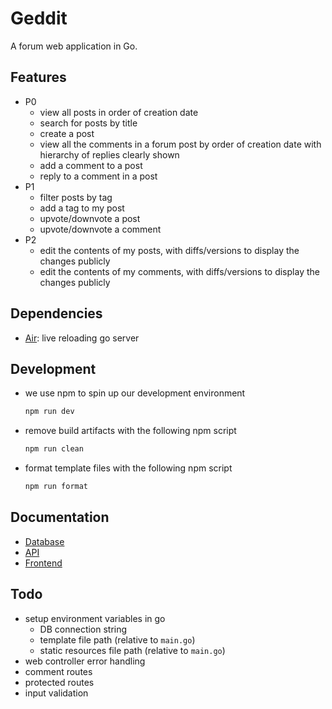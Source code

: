 # Geddit

A forum web application in Go.

## Features

- P0
  - view all posts in order of creation date
  - search for posts by title
  - create a post
  - view all the comments in a forum post by order of creation date with hierarchy of replies clearly shown
  - add a comment to a post
  - reply to a comment in a post
- P1
  - filter posts by tag
  - add a tag to my post
  - upvote/downvote a post
  - upvote/downvote a comment
- P2
  - edit the contents of my posts, with diffs/versions to display the changes publicly
  - edit the contents of my comments, with diffs/versions to display the changes publicly

## Dependencies

- [Air](https://github.com/cosmtrek/air): live reloading go server

## Development

- we use npm to spin up our development environment
  ```bash
  npm run dev
  ```
- remove build artifacts with the following npm script
  ```bash
  npm run clean
  ```
- format template files with the following npm script
  ```bash
  npm run format
  ```

## Documentation

- [Database](<>)
- [API](<>)
- [Frontend](<>)

## Todo

- setup environment variables in go
  - DB connection string
  - template file path (relative to `main.go`)
  - static resources file path (relative to `main.go`)
- web controller error handling
- comment routes
- protected routes
- input validation
